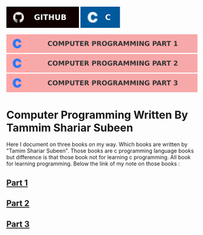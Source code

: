 [![Github Profile](./asset/badge/github.svg)](https://github.com/Tazri) [![C](./asset/badge/c_icon_bgblue_textwhite.svg)](https://github.com/Tazri/Computer_Programming_Tamim_Shahriar_Subeen) 

[![part 1](./asset/badge/Computer_Programming_Part_1.svg)](./part_1/part_1.md)
[![part 2](./asset/badge/Computer_Programming_Part_2.svg)](./part_2/part_2.md)
[![part 3](./asset/badge/Computer_Programming_Part_3.svg)](./part_3/part_3.md)

Computer Programming Written By Tammim Shariar Subeen
======================================================
Here I document on three books on my way. Which books are written by "Tamim Shariar Subeen". Those books are c programming language books but difference is that those book not for learning c programming. All book for learning programming. Below the link of my note on those books : 

[Part 1](./part_1/part_1.md)
-------

[Part 2](./part_2/part_2.md)
-------

[Part 3](./part_3/part_3.md)
-------
